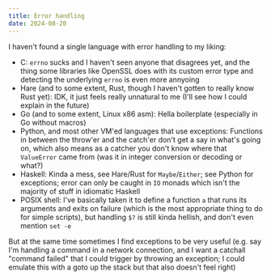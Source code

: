 ```yaml
---
title: Error handling
date: 2024-08-20
---
```


I haven't found a single language with error handling to my liking:

* C: `errno` sucks and I haven't seen anyone that disagrees yet, and the thing
  some libraries like OpenSSL does with its custom error type and detecting the
  underlying `errno` is even more annyoing
* Hare (and to some extent, Rust, though I haven't gotten to really know Rust
  yet): IDK, it just feels really unnatural to me (I'll see how I could explain
  in the future)
* Go (and to some extent, Linux x86 asm): Hella boilerplate (especially in Go
  without macros)
* Python, and most other VM'ed languages that use exceptions: Functions in
  between the throw'er and the catch'er don't get a say in what's going on,
  which also means as a catcher you don't know where that `ValueError` came
  from (was it in integer conversion or decoding or what?)
* Haskell: Kinda a mess, see Hare/Rust for `Maybe`/`Either`; see Python for
  exceptions; error can only be caught in `IO` monads which isn't the majority
  of stuff in idiomatic Haskell
* POSIX shell: I've basically taken it to define a function `a` that runs its
  arguments and exits on failure (which is the most appropriate thing to do for
  simple scripts), but handling `$?` is still kinda hellish, and don't even
  mention `set -e`

But at the same time sometimes I find exceptions to be very useful (e.g. say
I'm handling a command in a network connection, and I want a catchall "command
failed" that I could trigger by throwing an exception; I could emulate this
with a goto up the stack but that also doesn't feel right)

